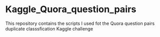 # Kaggle_Quora_question_pairs
This repository contains the scripts I used fot the Quora question pairs duplicate classsfication Kaggle challenge

